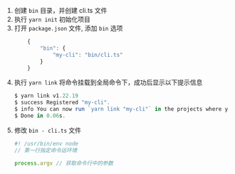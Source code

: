 1. 创建 `bin` 目录，并创建 cli.ts 文件
2. 执行 `yarn init` 初始化项目
3. 打开 `package.json` 文件, 添加 `bin` 选项
    ```ts
        {
            "bin": {
                "my-cli": "bin/cli.ts"
            }
        }
    ```
4. 执行 `yarn link` 将命令挂载到全局命令下，成功后显示以下提示信息
    ```ts
    $ yarn link v1.22.19
    $ success Registered "my-cli".
    $ info You can now run `yarn link "my-cli"` in the projects where you want to use this package and it will be used instead.
    $ Done in 0.06s.
    ```
5. 修改 `bin - cli.ts` 文件
    ```ts
    #! /usr/bin/env node
    // 第一行指定命令运环境

    process.argv // 获取命令行中的参数
    ```